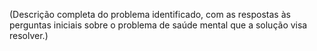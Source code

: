 (Descrição completa do problema identificado, com as respostas às perguntas iniciais sobre o problema de saúde mental que a solução visa resolver.)

